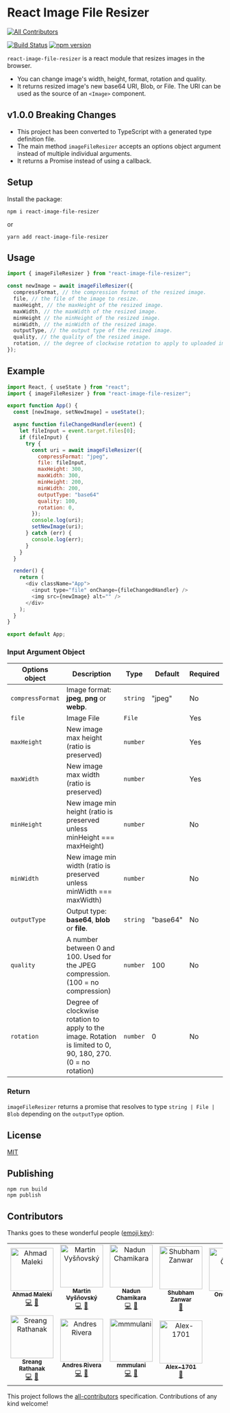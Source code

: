 # React Image File Resizer

<!-- ALL-CONTRIBUTORS-BADGE:START - Do not remove or modify this section -->
[![All Contributors](https://img.shields.io/badge/all_contributors-11-orange.svg?style=flat-square)](#contributors-)
<!-- ALL-CONTRIBUTORS-BADGE:END -->

[![Build Status](https://travis-ci.org/onurzorluer/react-image-file-resizer.svg?branch=master)](https://travis-ci.org/onurzorluer/react-image-file-resizer.svg?branch=master) [![npm version](https://badge.fury.io/js/react-image-file-resizer.svg)](https://badge.fury.io/js/react-image-file-resizer)

`react-image-file-resizer` is a react module that resizes images in the browser.

- You can change image's width, height, format, rotation and quality.
- It returns resized image's new base64 URI, Blob, or File. The URI can be used as the source of an `<Image>` component.

## v1.0.0 Breaking Changes

* This project has been converted to TypeScript with a generated type definition file.
* The main method `imageFileResizer` accepts an options object argument instead of multiple individual arguments.
* It returns a Promise instead of using a callback.

## Setup

Install the package:

```
npm i react-image-file-resizer
```

or

```
yarn add react-image-file-resizer
```

## Usage

```javascript
import { imageFileResizer } from "react-image-file-resizer";

const newImage = await imageFileResizer({
  compressFormat, // the compression format of the resized image.
  file, // the file of the image to resize.
  maxHeight, // the maxHeight of the resized image.
  maxWidth, // the maxWidth of the resized image.
  minHeight // the minHeight of the resized image.
  minWidth, // the minWidth of the resized image.
  outputType, // the output type of the resized image.
  quality, // the quality of the resized image.
  rotation, // the degree of clockwise rotation to apply to uploaded image.
});
```

## Example

```javascript
import React, { useState } from "react";
import { imageFileResizer } from "react-image-file-resizer";

export function App() {
  const [newImage, setNewImage] = useState();

  async function fileChangedHandler(event) {
    let fileInput = event.target.files[0];
    if (fileInput) {
      try {
        const uri = await imageFileResizer({
          compressFormat: "jpeg",
          file: fileInput,
          maxHeight: 300,
          maxWidth: 300,
          minHeight: 200,
          minWidth: 200,
          outputType: "base64"
          quality: 100,
          rotation: 0,
        });
        console.log(uri);
        setNewImage(uri);
      } catch (err) {
        console.log(err);
      }
    }
  }

  render() {
    return (
      <div className="App">
        <input type="file" onChange={fileChangedHandler} />
        <img src={newImage} alt="" />
      </div>
    );
  }
}

export default App;
```

### Input Argument Object

| Options object    | Description                                                                                                   | Type        | Default | Required |
| ----------------- | ------------------------------------------------------------------------------------------------------------- | ----------- | ------- | -------- |
| `compressFormat`  | Image format: **jpeg**, **png** or **webp**.                                                                  | `string`    | "jpeg"  | No       |
| `file`            | Image File                                                                                                    | `File`      |         | Yes      |
| `maxHeight`       | New image max height (ratio is preserved)                                                                     | `number`    |         | Yes      |
| `maxWidth`        | New image max width (ratio is preserved)                                                                      | `number`    |         | Yes      |
| `minHeight`       | New image min height (ratio is preserved unless minHeight === maxHeight)                                      | `number`    |         | No       |
| `minWidth`        | New image min width (ratio is preserved unless minWidth === maxWidth)                                         | `number`    |         | No       |
| `outputType`      | Output type: **base64**, **blob** or **file**.                                                                | `string`    | "base64"| No       |
| `quality`         | A number between 0 and 100. Used for the JPEG compression. (100 = no compression)                             | `number`    | 100     | No       |
| `rotation`        | Degree of clockwise rotation to apply to the image. Rotation is limited to 0, 90, 180, 270. (0 = no rotation) | `number`    | 0       | No       |

### Return

`imageFileResizer` returns a promise that resolves to type `string | File | Blob` depending on the `outputType` option.

## License

[MIT](https://opensource.org/licenses/mit-license.html)

## Publishing

```
npm run build
npm publish
```

## Contributors

Thanks goes to these wonderful people ([emoji key](https://github.com/all-contributors/all-contributors#emoji-key)):

<!-- ALL-CONTRIBUTORS-LIST:START - Do not remove or modify this section -->
<!-- prettier-ignore-start -->
<!-- markdownlint-disable -->
<table>
  <tbody>
    <tr>
      <td align="center"><a href="https://github.com/AhmadMaleki"><img src="https://avatars2.githubusercontent.com/u/26637638?v=4?s=100" width="100px;" alt="Ahmad Maleki"/><br /><sub><b>Ahmad Maleki</b></sub></a><br /><a href="https://github.com/onurzorluer/react-image-file-resizer/commits?author=AhmadMaleki" title="Code">💻</a> <a href="#maintenance-AhmadMaleki" title="Maintenance">🚧</a></td>
      <td align="center"><a href="http://www.vysnovsky.sk/"><img src="https://avatars1.githubusercontent.com/u/5657185?v=4?s=100" width="100px;" alt="Martin Vyšňovský"/><br /><sub><b>Martin Vyšňovský</b></sub></a><br /><a href="https://github.com/onurzorluer/react-image-file-resizer/commits?author=martinvysnovsky" title="Code">💻</a> <a href="#maintenance-martinvysnovsky" title="Maintenance">🚧</a></td>
      <td align="center"><a href="https://github.com/nadunc"><img src="https://avatars2.githubusercontent.com/u/22863180?v=4?s=100" width="100px;" alt="Nadun Chamikara"/><br /><sub><b>Nadun Chamikara</b></sub></a><br /><a href="https://github.com/onurzorluer/react-image-file-resizer/commits?author=nadunc" title="Code">💻</a> <a href="#maintenance-nadunc" title="Maintenance">🚧</a></td>
      <td align="center"><a href="https://shubhamzanwar.github.io/"><img src="https://avatars0.githubusercontent.com/u/15626155?v=4?s=100" width="100px;" alt="Shubham Zanwar"/><br /><sub><b>Shubham Zanwar</b></sub></a><br /><a href="https://github.com/onurzorluer/react-image-file-resizer/commits?author=shubhamzanwar" title="Documentation">📖</a></td>
      <td align="center"><a href="https://www.linkedin.com/in/onderonur/"><img src="https://avatars0.githubusercontent.com/u/50423574?v=4?s=100" width="100px;" alt="Onur Önder"/><br /><sub><b>Onur Önder</b></sub></a><br /><a href="https://github.com/onurzorluer/react-image-file-resizer/commits?author=onderonur" title="Code">💻</a> <a href="#maintenance-onderonur" title="Maintenance">🚧</a></td>
      <td align="center"><a href="https://emreaybey.com/"><img src="https://avatars1.githubusercontent.com/u/45988990?v=4?s=100" width="100px;" alt="Yunus Emre"/><br /><sub><b>Yunus Emre</b></sub></a><br /><a href="https://github.com/onurzorluer/react-image-file-resizer/commits?author=YemreAybey" title="Code">💻</a> <a href="#maintenance-YemreAybey" title="Maintenance">🚧</a></td>
      <td align="center"><a href="https://www.linkedin.com/in/velascojuan/"><img src="https://avatars.githubusercontent.com/u/4591845?v=4?s=100" width="100px;" alt="Juan"/><br /><sub><b>Juan</b></sub></a><br /><a href="https://github.com/onurzorluer/react-image-file-resizer/commits?author=OverStruck" title="Code">💻</a> <a href="#maintenance-OverStruck" title="Maintenance">🚧</a></td>
    </tr>
    <tr>
      <td align="center"><a href="https://www.facebook.com/sreang.rathanak"><img src="https://avatars.githubusercontent.com/u/12246079?v=4?s=100" width="100px;" alt="Sreang Rathanak"/><br /><sub><b>Sreang Rathanak</b></sub></a><br /><a href="https://github.com/onurzorluer/react-image-file-resizer/commits?author=RathanakSreang" title="Code">💻</a> <a href="#maintenance-RathanakSreang" title="Maintenance">🚧</a></td>
      <td align="center"><a href="https://github.com/andresriveratoro"><img src="https://avatars.githubusercontent.com/u/36863582?v=4?s=100" width="100px;" alt="Andres Rivera"/><br /><sub><b>Andres Rivera</b></sub></a><br /><a href="https://github.com/onurzorluer/react-image-file-resizer/commits?author=andresriveratoro" title="Code">💻</a> <a href="#maintenance-andresriveratoro" title="Maintenance">🚧</a></td>
      <td align="center"><a href="https://github.com/mmmulani"><img src="https://avatars.githubusercontent.com/u/192928?v=4?s=100" width="100px;" alt="mmmulani"/><br /><sub><b>mmmulani</b></sub></a><br /><a href="https://github.com/onurzorluer/react-image-file-resizer/commits?author=mmmulani" title="Code">💻</a> <a href="#maintenance-mmmulani" title="Maintenance">🚧</a></td>
      <td align="center"><a href="https://github.com/Alex-1701"><img src="https://avatars.githubusercontent.com/u/55504833?v=4?s=100" width="100px;" alt="Alex-1701"/><br /><sub><b>Alex-1701</b></sub></a><br /><a href="#maintenance-Alex-1701" title="Maintenance">🚧</a></td>
    </tr>
  </tbody>
</table>

<!-- markdownlint-restore -->
<!-- prettier-ignore-end -->

<!-- ALL-CONTRIBUTORS-LIST:END -->

This project follows the [all-contributors](https://github.com/all-contributors/all-contributors) specification. Contributions of any kind welcome!
